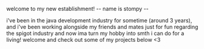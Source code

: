 welcome to my new establishment!
-- name is stompy -- 

i've been in the java development industry for sometime (around 3 years), and i've been working alongside my friends and mates just for fun regarding the spigot industry
and now ima turn my hobby into smth i can do for a living! 
welcome and check out some of my projects below <3
